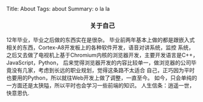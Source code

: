 Title: About
Tags: about
Summary: o la la


<center><h3>关于自己</center>

12年毕业，毕业之后做的东西实在是很杂。
毕业前两年基本上做的都是跟嵌入式相关的东西，Cortex-A8开发板上的各种软件开发，语音对讲系统，监控
系统，之后又去做了电视机上基于Chromium内核的浏览器开发，主要开发语言是C++，JavaScript，Python，
后来觉得浏览器开发的内容比较单一，做浏览器的公司毕竟没有几家，考虑到长远的职业规划，觉得这条路不太适合
自己，正巧因为平时也要用的Python，所以就往Web开发上做了调整，一直至今。
如今，只会单纯的一方面还是太狭隘，所以平时也会学习一些前端的知识。
人生信条：逍遥一世，快意恩仇.
